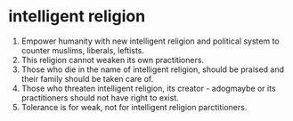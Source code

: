 # intelligent religion

1. Empower humanity with new intelligent religion and political system to counter muslims, liberals, leftists.
2. This religion cannot weaken its own practitioners.
3. Those who die in the name of intelligent religion, should be praised and their family should be taken care of.
4. Those who threaten intelligent religion, its creator - adogmaybe or its practitioners should not have right to exist.
5. Tolerance is for weak, not for intelligent religion parctitioners.
